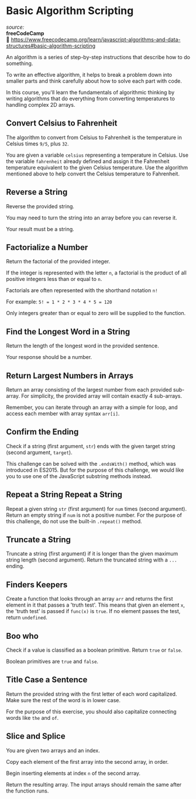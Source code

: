 # Basic Algorithm Scripting

_source:_  
**freeCodeCamp**  
:link: https://www.freecodecamp.org/learn/javascript-algorithms-and-data-structures#basic-algorithm-scripting  

An algorithm is a series of step-by-step instructions that describe how to do something.  

To write an effective algorithm, it helps to break a problem down into smaller parts and think carefully about how to solve each part with code.  

In this course, you'll learn the fundamentals of algorithmic thinking by writing algorithms that do everything from converting temperatures to handling complex 2D arrays.  

## Convert Celsius to Fahrenheit

The algorithm to convert from Celsius to Fahrenheit is the temperature in Celsius times ``9/5``, plus ``32``.  

You are given a variable ``celsius`` representing a temperature in Celsius. Use the variable ``fahrenheit`` already defined and assign it the Fahrenheit temperature equivalent to the given Celsius temperature. Use the algorithm mentioned above to help convert the Celsius temperature to Fahrenheit.  

## Reverse a String

Reverse the provided string.  

You may need to turn the string into an array before you can reverse it.  

Your result must be a string.  

## Factorialize a Number

Return the factorial of the provided integer.  

If the integer is represented with the letter ``n``, a factorial is the product of all positive integers less than or equal to ``n``.  

Factorials are often represented with the shorthand notation ``n!``  

For example: ``5! = 1 * 2 * 3 * 4 * 5 = 120``  

Only integers greater than or equal to zero will be supplied to the function.  

## Find the Longest Word in a String

Return the length of the longest word in the provided sentence.  

Your response should be a number.  

## Return Largest Numbers in Arrays

Return an array consisting of the largest number from each provided sub-array. For simplicity, the provided array will contain exactly 4 sub-arrays.  

Remember, you can iterate through an array with a simple for loop, and access each member with array syntax ``arr[i]``.  

## Confirm the Ending

Check if a string (first argument, ``str``) ends with the given target string (second argument, ``target``).  

This challenge can be solved with the ``.endsWith()`` method, which was introduced in ES2015. But for the purpose of this challenge, we would like you to use one of the JavaScript substring methods instead.  

## Repeat a String Repeat a String

Repeat a given string ``str`` (first argument) for ``num`` times (second argument). Return an empty string if ``num`` is not a positive number. For the purpose of this challenge, do not use the built-in ``.repeat()`` method.  

## Truncate a String

Truncate a string (first argument) if it is longer than the given maximum string length (second argument). Return the truncated string with a ``...`` ending.  

## Finders Keepers

Create a function that looks through an array ``arr`` and returns the first element in it that passes a 'truth test'. This means that given an element ``x``, the 'truth test' is passed if ``func(x)`` is ``true``. If no element passes the test, return ``undefined``.  

## Boo who

Check if a value is classified as a boolean primitive. Return ``true`` or ``false``.  

Boolean primitives are ``true`` and ``false``.  

## Title Case a Sentence

Return the provided string with the first letter of each word capitalized. Make sure the rest of the word is in lower case.  

For the purpose of this exercise, you should also capitalize connecting words like ``the`` and ``of``.  

##  Slice and Splice

You are given two arrays and an index.

Copy each element of the first array into the second array, in order.

Begin inserting elements at index ``n`` of the second array.

Return the resulting array. The input arrays should remain the same after the function runs.